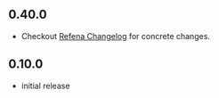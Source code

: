 ## 0.40.0

- Checkout [Refena Changelog](https://pub.dev/packages/refena/changelog) for concrete changes.

## 0.10.0

- initial release

